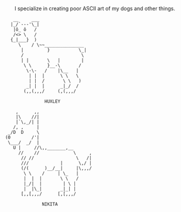 <p align="center">
  I specialize in creating poor ASCII art of my dogs and other things. 
</p>

        __     ___
       |_/`---'\_|                                     
        |ô_ ô   /
        /<> \   /
       {_|___}  )
          \    / \~~_______________
           |         }           \_|
           /                      \      
           | |       \   |        |
            \ \      }__-\       /
             \-\-   /    |\__   |           
              | |  |      \ \   \ 
              | |  /       \ \   )
             _| |  |      _|_/  /
            (,,(,,,/     (,(,,,/

                    HUXLEY
                    
         ,      ,,
         |\    //|
         |`\,_/| |
        /, ,     | 
      _/D  D     \
     (0        /'|   
      \___/  _/  |
        U |     //\,,_______,__
          //    //             \     ,     
           // //                \   /|
           ///            |      \,/ |
           (/(      )__/__|     |\,,,/
            \ \    /     | \_   |           
            |  |  |       \ \   /
            |_/|  |        | \ |
            |  |\_|       _|_| | 
           [,,[,,,/      [,[,,,/
                    
                   NIKITA


<!--
**elizabethbarkett/elizabethbarkett** is a ✨ _special_ ✨ repository because its `README.md` (this file) appears on your GitHub profile.

Here are some ideas to get you started:

- 🔭 I’m currently working on ...
- 🌱 I’m currently learning ...
- 👯 I’m looking to collaborate on ...
- 🤔 I’m looking for help with ...
- 💬 Ask me about ...
- 📫 How to reach me: ...
- 😄 Pronouns: ...
- ⚡ Fun fact: ...
-->
